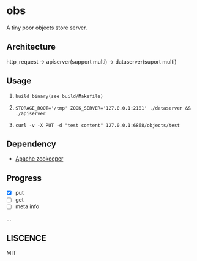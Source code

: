 # obs

A tiny poor objects store server.

## Architecture

http_request -> apiserver(support multi) -> dataserver(suport multi)

## Usage

1. `build binary(see build/Makefile)`

2. `STORAGE_ROOT='/tmp' ZOOK_SERVER='127.0.0.1:2181' ./dataserver && ./apiserver`

3. `curl -v -X PUT -d "test content" 127.0.0.1:6868/objects/test`

## Dependency

- [Apache zookeeper](https://zookeeper.apache.org/)

## Progress

- [x] put
- [ ] get
- [ ] meta info

...

## LISCENCE

MIT